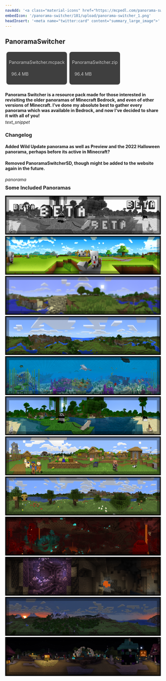 ```yaml
---
navAdd: '<a class="material-icons" href="https://mcpedl.com/panorama-switcher-pack-1/">link</a>'
embedIcon: '/panorama-switcher/101/upload/panorama-switcher_1.png'
headInsert: '<meta name="twitter:card" content="summary_large_image">'
---
```

## PanoramaSwitcher
<div class="home-content-container" style=""><a class="home-content-container" style="border-radius:8px;background: #222d;padding:8px;color:#ccc;display:inline-block;margin:4px;line-height: 24px;text-decoration: none;" href="https://drive.google.com/uc?confirm=t&amp;id=1q2_12jmNCZp4bSHeAKuoIwuB7vLpUe8J"><p class="dreamsdb infotitle">PanoramaSwitcher.mcpack</p><p class="dreamsdb infostats" style="margin-left:8px">96.4 MB</p></a><a class="home-content-container" style="border-radius:8px;background: #222d;padding:8px;color:#ccc;display:inline-block;margin:4px;line-height: 24px;text-decoration: none;" href="https://drive.google.com/uc?confirm=t&amp;id=1QB3fhZ_LBwkWG_2d4tb8elH-XdnRtoMH"><p class="dreamsdb infotitle">PanoramaSwitcher.zip</p><p class="dreamsdb infostats" style="margin-left:8px">96.4 MB</p></a></div><div class="changelog-container"><h4 style="margin-bottom: 4px;">Panorama Switcher is a resource pack made for those interested in revisiting the older panoramas of Minecraft Bedrock, and even of other versions of Minecraft. I’ve done my absolute best to gather every panorama which was available in Bedrock, and now I’ve decided to share it with all of you!</h4><i class="material-icons">text_snippet</i><h3 id="changelog">Changelog</h3><h4>Added Wild Update panorama as well as Preview and the 2022 Halloween panorama, perhaps before its active in Minecraft?</h4><h4>Removed PanoramaSwitcherSD, though might be added to the website again in the future.</h4><i class="material-icons" style="margin-top: 8px;">panorama</i><h3 style="margin-top: 8px;">Some Included Panoramas</h3><img src="../101/upload/panorama-switcher_3.png" style="max-height: 192px;display: block;width: auto;max-width: 100%;margin-top: 4px;"><img src="../101/upload/panorama-switcher_5.png" style="max-height: 192px;display: block;width: auto;max-width: 100%;margin-top: 4px;"><img src="../101/upload/panorama-switcher_6.png" style="max-height: 192px;display: block;width: auto;max-width: 100%;margin-top: 4px;"><img src="../101/upload/panorama-switcher_7.png" style="max-height: 192px;display: block;width: auto;max-width: 100%;margin-top: 4px;"><img src="../101/upload/panorama-switcher_8.png" style="max-height: 192px;display: block;width: auto;max-width: 100%;margin-top: 4px;"><img src="../101/upload/panorama-switcher_10.png" style="max-height: 192px;display: block;width: auto;max-width: 100%;margin-top: 4px;"><img src="../101/upload/panorama-switcher_11.png" style="max-height: 192px;display: block;width: auto;max-width: 100%;margin-top: 4px;"><img src="../101/upload/panorama-switcher_13.png" style="max-height: 192px;display: block;width: auto;max-width: 100%;margin-top: 4px;"><img src="../101/upload/panorama-switcher_14.png" style="max-height: 192px;display: block;width: auto;max-width: 100%;margin-top: 4px;"><img src="../101/upload/panorama-switcher_15.png" style="max-height: 192px;display: block;width: auto;max-width: 100%;margin-top: 4px;"><img src="../101/upload/panorama-switcher_16.png" style="max-height: 192px;display: block;width: auto;max-width: 100%;margin-top: 4px;"><img src="../101/upload/panorama-switcher_17.png" style="max-height: 192px;display: block;width: auto;max-width: 100%;margin-top: 4px;"></div>
